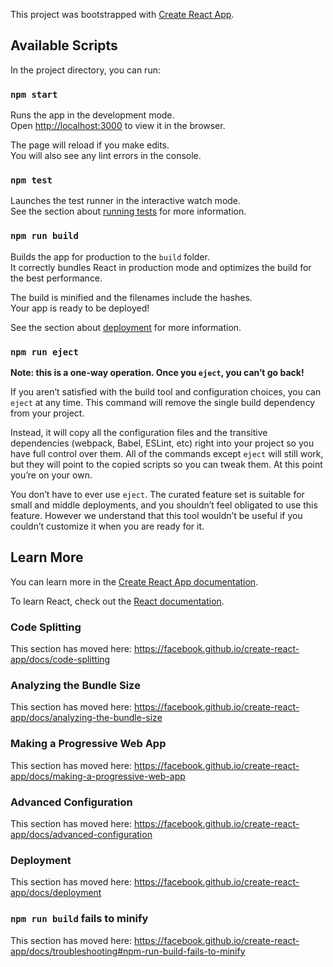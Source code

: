 This project was bootstrapped with [Create React App](https://github.com/facebook/create-react-app).

## Available Scripts

In the project directory, you can run:

### `npm start`

Runs the app in the development mode.<br />
Open [http://localhost:3000](http://localhost:3000) to view it in the browser.

The page will reload if you make edits.<br />
You will also see any lint errors in the console.

### `npm test`

Launches the test runner in the interactive watch mode.<br />
See the section about [running tests](https://facebook.github.io/create-react-app/docs/running-tests) for more information.

### `npm run build`

Builds the app for production to the `build` folder.<br />
It correctly bundles React in production mode and optimizes the build for the best performance.

The build is minified and the filenames include the hashes.<br />
Your app is ready to be deployed!

See the section about [deployment](https://facebook.github.io/create-react-app/docs/deployment) for more information.

### `npm run eject`

**Note: this is a one-way operation. Once you `eject`, you can’t go back!**

If you aren’t satisfied with the build tool and configuration choices, you can `eject` at any time. This command will remove the single build dependency from your project.

Instead, it will copy all the configuration files and the transitive dependencies (webpack, Babel, ESLint, etc) right into your project so you have full control over them. All of the commands except `eject` will still work, but they will point to the copied scripts so you can tweak them. At this point you’re on your own.

You don’t have to ever use `eject`. The curated feature set is suitable for small and middle deployments, and you shouldn’t feel obligated to use this feature. However we understand that this tool wouldn’t be useful if you couldn’t customize it when you are ready for it.

## Learn More

You can learn more in the [Create React App documentation](https://facebook.github.io/create-react-app/docs/getting-started).

To learn React, check out the [React documentation](https://reactjs.org/).

### Code Splitting

This section has moved here: https://facebook.github.io/create-react-app/docs/code-splitting

### Analyzing the Bundle Size

This section has moved here: https://facebook.github.io/create-react-app/docs/analyzing-the-bundle-size

### Making a Progressive Web App

This section has moved here: https://facebook.github.io/create-react-app/docs/making-a-progressive-web-app

### Advanced Configuration

This section has moved here: https://facebook.github.io/create-react-app/docs/advanced-configuration

### Deployment

This section has moved here: https://facebook.github.io/create-react-app/docs/deployment

### `npm run build` fails to minify

This section has moved here: https://facebook.github.io/create-react-app/docs/troubleshooting#npm-run-build-fails-to-minify

<!-- Toutes les données à gérer dans l'application: 
- Liste des pokémons / props
- Texte saisi par l'utilisateur et cases cochés filtres / Etat
- Détail et box des pokemon / props
- Team de pokemon / Etat
- Les pokemons favoris / Etat
- Le composant pokedex qui recoit d'autres composants / Etat
- Detail profile / Etat

Pour savoir de quoi sera composé l'état :

- Est-elle passée depuis un parent via les props ? Si oui, ce n’est probablement pas de l’état.
- Est-elle figée dans le temps ? Si oui, ce n’est probablement pas de l’état.
- Pouvez-vous la calculer en vous basant sur le reste de l’état ou les props de votre composant ? Si oui, ce n’est pas de l’état.

Qui possèdera l'état ?
1 trouver LES composants qui afficheront quelque chose en fonction de cet état
2 Trouver l'ancêtre commun de ces composants qui à besoin de cet état
3 Si aucun composant n'est trouvé, IL FAUT EN CREER UN

DONC
- PokemonList affiche les données filtrées en fonction de l'état de la SearchBar
- Leur ancêtre commun est Pokedex.jsx il contiendra donc l'état du filtre ainsi que les cases à cocher pour le filtre

Il faut ensuite faire descendre via les props le state (a la liste) et les fonctions pour modifier le state a la searchbar.
 -->